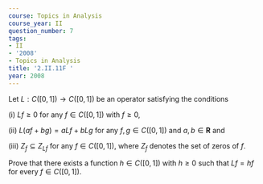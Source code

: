 ```yaml
---
course: Topics in Analysis
course_year: II
question_number: 7
tags:
- II
- '2008'
- Topics in Analysis
title: '2.II.11F '
year: 2008
---
```



Let $L: C([0,1]) \rightarrow C([0,1])$ be an operator satisfying the conditions

(i) $L f \geqslant 0$ for any $f \in C([0,1])$ with $f \geqslant 0$,

(ii) $L(a f+b g)=a L f+b L g$ for any $f, g \in C([0,1])$ and $a, b \in \mathbf{R}$ and

(iii) $Z_{f} \subseteq Z_{L f}$ for any $f \in C([0,1])$, where $Z_{f}$ denotes the set of zeros of $f$.

Prove that there exists a function $h \in C([0,1])$ with $h \geqslant 0$ such that $L f=h f$ for every $f \in C([0,1])$.